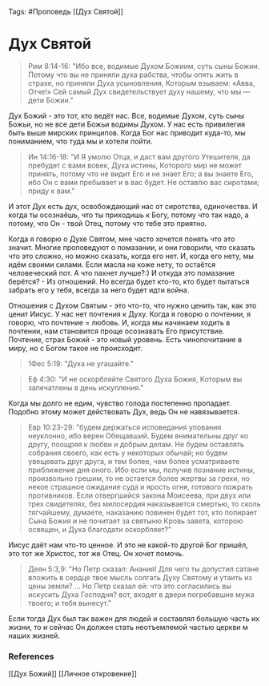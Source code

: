Tags: #Проповедь
[[Дух Святой]]
# Дух Святой

> Рим 8:14-16: "Ибо все, водимые Духом Божиим, суть сыны Божии. Потому что вы не приняли духа рабства, чтобы опять жить в страхе, но приняли Духа усыновления, Которым взываем: «Авва, Отче!» Сей самый Дух свидетельствует духу нашему, что мы — дети Божии."

 Дух Божий - это тот, кто ведёт нас. Все, водимые Духом, суть сыны Божьи, но не все дети Божьи  водимы Духом.
 У нас есть привилегия быть выше мирских принципов. Когда Бог нас приводит куда-то, мы пониманием, что туда мы и хотели пойти. 
 
> Ин 14:16-18: "И Я умолю Отца, и даст вам другого Утешителя, да пребудет с вами вовек, Духа истины, Которого мир не может принять, потому что не видит Его и не знает Его; а вы знаете Его, ибо Он с вами пребывает и в вас будет. Не оставлю вас сиротами; приду к вам." 

И этот Дух есть дух, освобождающий нас от сиротства, одиночества.
И когда ты осознаёшь, что ты приходишь к Богу, потому что так надо, а потому, что Он - твой Отец, потому что тебе это приятно. 

Когда я говорю о Духе Святом, мне часто хочется понять что это значит. Многие проповедуют о помазании, и они говорили, что сказать что это сложно, но можно сказать, когда его нет. И, когда его нету, мы идём своими силами. Если масла на коже нету, то остаётся человеческий пот. А что пахнет лучше?:)
И откуда это помазание берётся? - Из отношений. Но всегда будет кто-то, кто будет пытаться забрать его у тебя, всегда за него будет идти война.

Отношения с Духом Святым - это что-то, что нужно ценить так, как это ценит Иисус. У нас нет почтения к Духу. Когда я говорю о почтении, я говорю, что почтение = любовь. И, когда мы начинаем ходить в почтении, нам становится проще осознавать Его присутствие. Почтение, страх Божий - это новый уровень. Есть чинопочитание в миру, но с Богом такое не происходит. 

> 1Фес 5:19: "Духа не угашайте."

> Еф 4:30: "И не оскорбляйте Святого Духа Божия, Которым вы запечатлены в день искупления."

Когда мы долго не едим, чувство голода постепенно пропадает. Подобно этому может действовать Дух, ведь Он не навязывается.

> Евр 10:23-29: 
	"будем держаться исповедания упования неуклонно, ибо верен Обещавший. Будем внимательны друг ко другу, поощряя к любви и добрым делам. Не будем оставлять собрания своего, как есть у некоторых обычай; но будем увещевать друг друга, и тем более, чем более усматриваете приближение дня оного. Ибо если мы, получив познание истины, произвольно грешим, то не остается более жертвы за грехи, но некое страшное ожидание суда и ярость огня, готового пожрать противников. Если отвергшийся закона Моисеева, при двух или трех свидетелях, без милосердия наказывается смертью, то сколь тягчайшему, думаете, наказанию повинен будет тот, кто попирает Сына Божия и не почитает за святыню Кровь завета, которою освящен, и Духа благодати оскорбляет?"

Иисус даёт нам что-то ценное. И это не какой-то другой Бог пришёл, это тот же Христос, тот же Отец. Он хочет помочь.

> Деян 5:3,9: "Но Петр сказал: Анания! Для чего ты допустил сатане вложить в сердце твое мысль солгать Духу Святому и утаить из цены земли? … Но Петр сказал ей: что это согласились вы искусить Духа Господня? вот, входят в двери погребавшие мужа твоего; и тебя вынесут."

Если тогда Дух был так важен для людей и составлял большую часть их жизни, то и сейчас Он должен стать неотъемлемой частью церкви м наших жизней.

### References
[[Дух Божий]]
[[Личное откровение]]